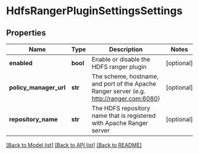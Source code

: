 # HdfsRangerPluginSettingsSettings

## Properties
Name | Type | Description | Notes
------------ | ------------- | ------------- | -------------
**enabled** | **bool** | Enable or disable the HDFS ranger plugin | [optional] 
**policy_manager_url** | **str** | The scheme, hostname, and port of the Apache Ranger server (e.g. http://ranger.com:6080) | [optional] 
**repository_name** | **str** | The HDFS repository name that is registered with Apache Ranger server | [optional] 

[[Back to Model list]](../README.md#documentation-for-models) [[Back to API list]](../README.md#documentation-for-api-endpoints) [[Back to README]](../README.md)


